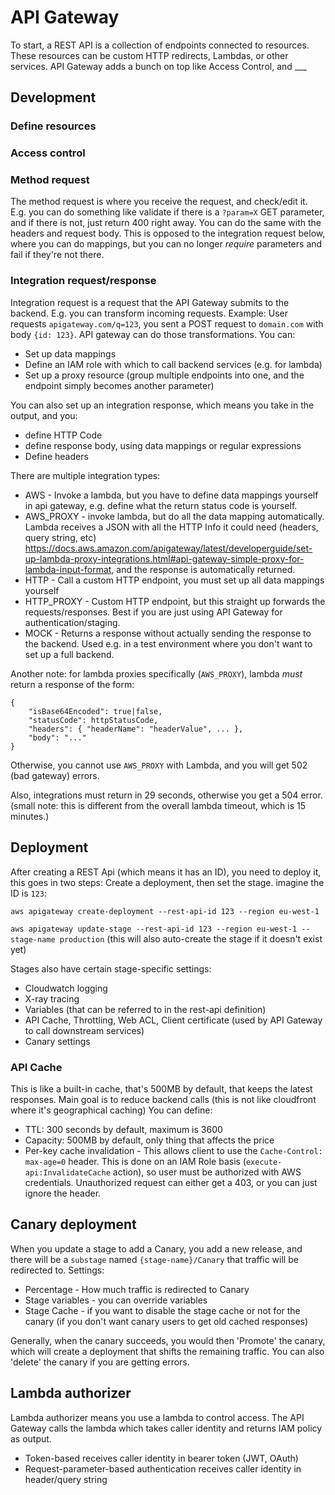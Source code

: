 # API Gateway

To start, a REST API is a collection of endpoints connected to resources. These resources can be custom HTTP redirects, Lambdas, or other services. API Gateway adds a bunch on top like Access Control, and ___

## Development

### Define resources

### Access control

### Method request

The method request is where you receive the request, and check/edit it. E.g. you can do something like validate if there is a `?param=X` GET parameter, and if there is not, just return 400 right away. You can do the same with the headers and request body.
This is opposed to the integration request below, where you can do mappings, but you can no longer *require* parameters and fail if they're not there.

### Integration request/response

Integration request is a request that the API Gateway submits to the backend. E.g. you can transform incoming requests. Example: User requests `apigateway.com/q=123`, you sent a POST request to `domain.com` with body `{id: 123}`. API gateway can do those transformations. You can:

- Set up data mappings
- Define an IAM role with which to call backend services (e.g. for lambda)
- Set up a proxy resource (group multiple endpoints into one, and the endpoint simply becomes another parameter)

You can also set up an integration response, which means you take in the output, and you:
- define HTTP Code
- define response body, using data mappings or regular expressions
- Define headers

There are multiple integration types:

- AWS - Invoke a lambda, but you have to define data mappings yourself in api gateway, e.g. define what the return status code is yourself.
- AWS_PROXY - invoke lambda, but do all the data mapping automatically. Lambda receives a JSON with all the HTTP Info it could need (headers, query string, etc) <https://docs.aws.amazon.com/apigateway/latest/developerguide/set-up-lambda-proxy-integrations.html#api-gateway-simple-proxy-for-lambda-input-format>, and the response is automatically returned.
- HTTP - Call a custom HTTP endpoint, you must set up all data mappings yourself
- HTTP_PROXY - Custom HTTP endpoint, but this straight up forwards the requests/responses. Best if you are just using API Gateway for authentication/staging.
- MOCK - Returns a response without actually sending the response to the backend. Used e.g. in a test environment where you don't want to set up a full backend.

Another note: for lambda proxies specifically (`AWS_PROXY`), lambda *must* return a response of the form:

```
{
    "isBase64Encoded": true|false,
    "statusCode": httpStatusCode,
    "headers": { "headerName": "headerValue", ... },
    "body": "..."
}
```

Otherwise, you cannot use `AWS_PROXY` with Lambda, and you will get 502 (bad gateway) errors.

Also, integrations must return in 29 seconds, otherwise you get a 504 error.
(small note: this is different from the overall lambda timeout, which is 15 minutes.)

## Deployment

After creating a REST Api (which means it has an ID), you need to deploy it, this goes in two steps: Create a deployment, then set the stage. imagine the ID is `123`:

`aws apigateway create-deployment --rest-api-id 123 --region eu-west-1`

`aws apigateway update-stage --rest-api-id 123 --region eu-west-1 --stage-name production` (this will also auto-create the stage if it doesn't exist yet)

Stages also have certain stage-specific settings:
- Cloudwatch logging
- X-ray tracing
- Variables (that can be referred to in the rest-api definition)
- API Cache, Throttling, Web ACL, Client certificate (used by API Gateway to call downstream services)
- Canary settings

### API Cache

This is like a built-in cache, that's 500MB by default, that keeps the latest responses. Main goal is to reduce backend calls (this is not like cloudfront where it's geographical caching) You can define:

- TTL: 300 seconds by default, maximum is 3600
- Capacity: 500MB by default, only thing that affects the price
- Per-key cache invalidation - This allows client to use the `Cache-Control: max-age=0` header. This is done on an IAM Role basis (`execute-api:InvalidateCache` action), so user must be authorized with AWS credentials. Unauthorized request can either get a 403, or you can just ignore the header.

## Canary deployment

When you update a stage to add a Canary, you add a new release, and there will be a `substage` named `{stage-name}/Canary` that traffic will be redirected to. Settings:

- Percentage - How much traffic is redirected to Canary
- Stage variables - you can override variables
- Stage Cache - if you want to disable the stage cache or not for the canary (if you don't want canary users to get old cached responses)

Generally, when the canary succeeds, you would then 'Promote' the canary, which will create a deployment that shifts the remaining traffic. You can also 'delete' the canary if you are getting errors.

## Lambda authorizer

Lambda authorizer means you use a lambda to control access. The API Gateway calls the lambda which takes caller identity and returns IAM policy as output.

- Token-based receives caller identity in bearer token (JWT, OAuth)
- Request-parameter-based authentication receives caller identity in header/query string